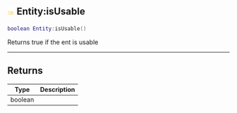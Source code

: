 ## ![shared](.gitbook/assets/shared.png) Entity:isUsable


```lua
boolean Entity:isUsable()
```

Returns true if the ent is usable



------
## Returns

| Type | Description |
| ---- | ----------: |
| boolean |  |

